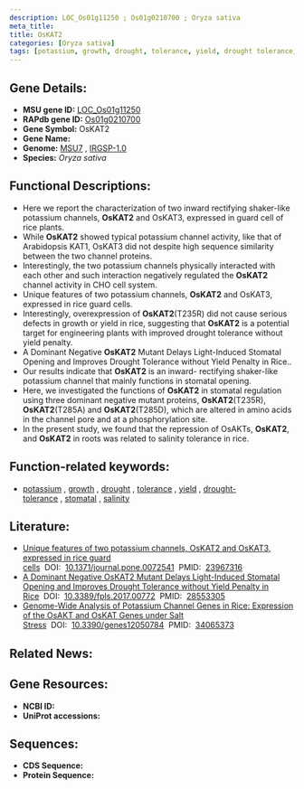 ```yaml
---
description: LOC_Os01g11250 ; Os01g0210700 ; Oryza sativa
meta_title:
title: OsKAT2
categories: [Oryza sativa]
tags: [potassium, growth, drought, tolerance, yield, drought tolerance, stomatal, salinity]
---
```


## Gene Details:
- **MSU gene ID:** [LOC_Os01g11250](http://rice.uga.edu/cgi-bin/ORF_infopage.cgi?orf=LOC_Os01g11250)  
- **RAPdb gene ID:** [Os01g0210700](https://rapdb.dna.affrc.go.jp/locus/?name=Os01g0210700)  
- **Gene Symbol:** OsKAT2
- **Gene Name:**
- **Genome:**  [MSU7](http://rice.uga.edu/)&nbsp;,&nbsp;[IRGSP-1.0](https://rapdb.dna.affrc.go.jp/download/irgsp1.html)
- **Species:** *Oryza sativa*

## Functional Descriptions:
   - Here we report the characterization of two inward rectifying shaker-like potassium channels, **OsKAT2** and OsKAT3, expressed in guard cell of rice plants.
   - While **OsKAT2** showed typical potassium channel activity, like that of Arabidopsis KAT1, OsKAT3 did not despite high sequence similarity between the two channel proteins.
   - Interestingly, the two potassium channels physically interacted with each other and such interaction negatively regulated the **OsKAT2** channel activity in CHO cell system.
   - Unique features of two potassium channels, **OsKAT2** and OsKAT3, expressed in rice guard cells.
   - Interestingly, overexpression of **OsKAT2**(T235R) did not cause serious defects in growth or yield in rice, suggesting that **OsKAT2** is a potential target for engineering plants with improved drought tolerance without yield penalty.
   - A Dominant Negative **OsKAT2** Mutant Delays Light-Induced Stomatal Opening and Improves Drought Tolerance without Yield Penalty in Rice..
   - Our results indicate that **OsKAT2** is an inward- rectifying shaker-like potassium channel that mainly functions in stomatal opening.
   - Here, we investigated the functions of **OsKAT2** in stomatal regulation using three dominant negative mutant proteins, **OsKAT2**(T235R), **OsKAT2**(T285A) and **OsKAT2**(T285D), which are altered in amino acids in the channel pore and at a phosphorylation site.
   - In the present study, we found that the repression of OsAKTs, **OsKAT2**, and **OsKAT2** in roots was related to salinity tolerance in rice.

## Function-related keywords:
   - [potassium](/tags/potassium/)&nbsp;,&nbsp;[growth](/tags/growth/)&nbsp;,&nbsp;[drought](/tags/drought/)&nbsp;,&nbsp;[tolerance](/tags/tolerance/)&nbsp;,&nbsp;[yield](/tags/yield/)&nbsp;,&nbsp;[drought-tolerance](/tags/drought-tolerance/)&nbsp;,&nbsp;[stomatal](/tags/stomatal/)&nbsp;,&nbsp;[salinity](/tags/salinity/)

## Literature:
   - [Unique features of two potassium channels, OsKAT2 and OsKAT3, expressed in rice guard cells](https://www.doi.org/10.1371/journal.pone.0072541)&nbsp;&nbsp;DOI:&nbsp;&nbsp;[10.1371/journal.pone.0072541](https://www.doi.org/10.1371/journal.pone.0072541)&nbsp;&nbsp;PMID:&nbsp;&nbsp;[23967316](https://pubmed.ncbi.nlm.nih.gov/23967316/)
   - [A Dominant Negative OsKAT2 Mutant Delays Light-Induced Stomatal Opening and Improves Drought Tolerance without Yield Penalty in Rice](https://www.doi.org/10.3389/fpls.2017.00772)&nbsp;&nbsp;DOI:&nbsp;&nbsp;[10.3389/fpls.2017.00772](https://www.doi.org/10.3389/fpls.2017.00772)&nbsp;&nbsp;PMID:&nbsp;&nbsp;[28553305](https://pubmed.ncbi.nlm.nih.gov/28553305/)
   - [Genome-Wide Analysis of Potassium Channel Genes in Rice: Expression of the OsAKT and OsKAT Genes under Salt Stress](https://www.doi.org/10.3390/genes12050784)&nbsp;&nbsp;DOI:&nbsp;&nbsp;[10.3390/genes12050784](https://www.doi.org/10.3390/genes12050784)&nbsp;&nbsp;PMID:&nbsp;&nbsp;[34065373](https://pubmed.ncbi.nlm.nih.gov/34065373/)

## Related News:

## Gene Resources:
- **NCBI ID:**  []()
- **UniProt accessions:** [](https://www.uniprot.org/uniprotkb//entry)

## Sequences:
- **CDS Sequence:**
- **Protein Sequence:**
